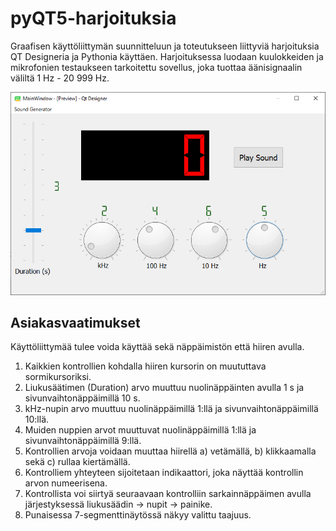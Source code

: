 # pyQT5-harjoituksia
Graafisen käyttöliittymän suunnitteluun ja toteutukseen liittyviä harjoituksia QT Designeria ja Pythonia käyttäen. Harjoituksessa luodaan kuulokkeiden ja mikrofonien testaukseen tarkoitettu sovellus, joka tuottaa äänisignaalin väliltä 1 Hz - 20 999 Hz.

![GUI](https://github.com/Raision-seudun-koulutuskuntayhtyma/pyQT5-harjoituksia/blob/main/ui.png)

## Asiakasvaatimukset
Käyttöliittymää tulee voida käyttää sekä näppäimistön että hiiren avulla.
1. Kaikkien kontrollien kohdalla hiiren kursorin on muututtava sormikursoriksi.
2. Liukusäätimen (Duration) arvo muuttuu nuolinäppäinten avulla 1 s ja sivunvaihtonäppäimillä 10 s.
3. kHz-nupin arvo muuttuu nuolinäppäimillä 1:llä ja sivunvaihtonäppäimillä 10:llä.
4. Muiden nuppien arvot muuttuvat nuolinäppäimillä 1:llä ja sivunvaihtonäppäimillä 9:llä.
5. Kontrollien arvoja voidaan muuttaa hiirellä a) vetämällä, b) klikkaamalla sekä c) rullaa kiertämällä.
6. Kontrolliem yhteyteen sijoitetaan indikaattori, joka näyttää kontrollin arvon numeerisena.
7. Kontrollista voi siirtyä seuraavaan kontrolliin sarkainnäppäimen avulla järjestyksessä liukusäädin -> nupit -> painike.
8. Punaisessa 7-segmenttinäytössä näkyy valittu taajuus.
